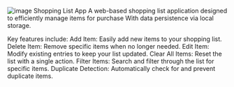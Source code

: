 ![image](https://github.com/user-attachments/assets/ed48752b-6750-40a1-87fa-c95d95be4b5d)
Shopping List App
A web-based shopping list application designed to efficiently manage items for purchase
With data persistence via local storage. 

Key features include:
Add Item: Easily add new items to your shopping list.
Delete Item: Remove specific items when no longer needed.
Edit Item: Modify existing entries to keep your list updated.
Clear All Items: Reset the list with a single action.
Filter Items: Search and filter through the list for specific items.
Duplicate Detection: Automatically check for and prevent duplicate items.
